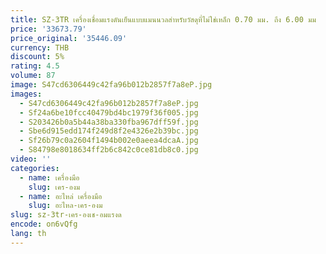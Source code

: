 ```yaml
---
title: SZ-3TR เครื่องเชื่อมแรงดันเย็นแบบแมนนวลสําหรับวัสดุที่ไม่ใช่เหล็ก 0.70 มม. ถึง 6.00 มม
price: '33673.79'
price_original: '35446.09'
currency: THB
discount: 5%
rating: 4.5
volume: 87
image: S47cd6306449c42fa96b012b2857f7a8eP.jpg
images:
  - S47cd6306449c42fa96b012b2857f7a8eP.jpg
  - Sf24a6be10fcc40479bd4bc1979f36f005.jpg
  - S203426b0a5b44a38ba330fba967dff59f.jpg
  - Sbe6d915edd174f249d8f2e4326e2b39bc.jpg
  - Sf26b79c0a2604f1494b002e0aeea4dcaA.jpg
  - S84798e8018634ff2b6c842c0ce81db8c0.jpg
video: ''
categories:
  - name: เครื่องมือ
    slug: เคร-องม
  - name: อะไหล่ เครื่องมือ
    slug: อะไหล-เคร-องม
slug: sz-3tr-เคร-องเช-อมแรงด
encode: on6vQfg
lang: th
---
```

  